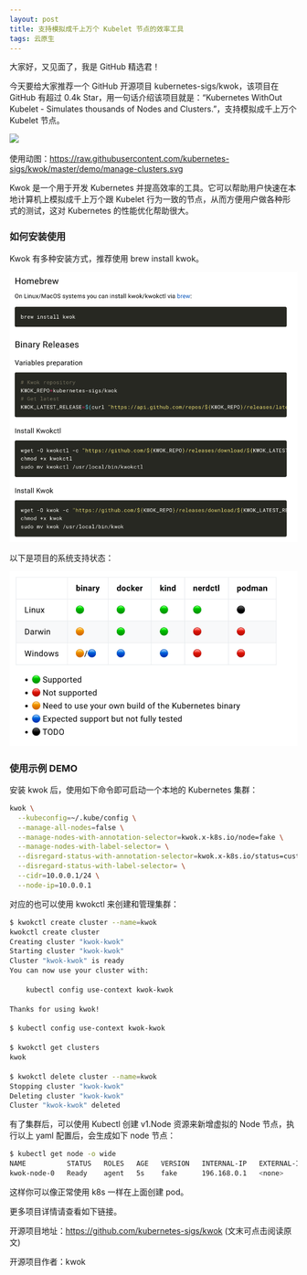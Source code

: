 ```yaml
---
layout: post
title: 支持模拟成千上万个 Kubelet 节点的效率工具
tags: 云原生
---
```


大家好，又见面了，我是 GitHub 精选君！

今天要给大家推荐一个 GitHub 开源项目 kubernetes-sigs/kwok，该项目在 GitHub 有超过 0.4k Star，用一句话介绍该项目就是：“Kubernetes WithOut Kubelet -  Simulates thousands of Nodes and Clusters.”，支持模拟成千上万个 Kubelet 节点。

![](https://raw.githubusercontent.com/kubernetes-sigs/kwok/master/./logo/kwok.svg)

使用动图：https://raw.githubusercontent.com/kubernetes-sigs/kwok/master/demo/manage-clusters.svg

Kwok 是一个用于开发 Kubernetes 并提高效率的工具。它可以帮助用户快速在本地计算机上模拟成千上万个跟 Kubelet 行为一致的节点，从而方便用户做各种形式的测试，这对 Kubernetes 的性能优化帮助很大。

### 如何安装使用

Kwok 有多种安装方式，推荐使用 brew install kwok。

![](https://raw.githubusercontent.com/ZhuPeng/pic/master/images/compress_image-20230212195503014.png)

以下是项目的系统支持状态：

![](https://raw.githubusercontent.com/ZhuPeng/pic/master/images/compress_image-20230212195320048.png)


### 使用示例 DEMO

安装 kwok 后，使用如下命令即可启动一个本地的 Kubernetes 集群：

```bash
kwok \
  --kubeconfig=~/.kube/config \
  --manage-all-nodes=false \
  --manage-nodes-with-annotation-selector=kwok.x-k8s.io/node=fake \
  --manage-nodes-with-label-selector= \
  --disregard-status-with-annotation-selector=kwok.x-k8s.io/status=custom \
  --disregard-status-with-label-selector= \
  --cidr=10.0.0.1/24 \
  --node-ip=10.0.0.1
```

对应的也可以使用 kwokctl 来创建和管理集群：

```bash
$ kwokctl create cluster --name=kwok
kwokctl create cluster
Creating cluster "kwok-kwok"
Starting cluster "kwok-kwok"
Cluster "kwok-kwok" is ready
You can now use your cluster with:

    kubectl config use-context kwok-kwok

Thanks for using kwok!

$ kubectl config use-context kwok-kwok

$ kwokctl get clusters
kwok

$ kwokctl delete cluster --name=kwok
Stopping cluster "kwok-kwok"
Deleting cluster "kwok-kwok"
Cluster "kwok-kwok" deleted
```

有了集群后，可以使用 Kubectl 创建 v1.Node 资源来新增虚拟的 Node 节点，执行以上 yaml 配置后，会生成如下 node 节点：

```bash
$ kubectl get node -o wide
NAME          STATUS   ROLES   AGE   VERSION   INTERNAL-IP   EXTERNAL-IP   OS-IMAGE    KERNEL-VERSION   CONTAINER-RUNTIME
kwok-node-0   Ready    agent   5s    fake      196.168.0.1   <none>        <unknown>   <unknown>        <unknown>
```

这样你可以像正常使用 k8s 一样在上面创建 pod。

更多项目详情请查看如下链接。

开源项目地址：https://github.com/kubernetes-sigs/kwok  (文末可点击阅读原文)

开源项目作者：kwok

